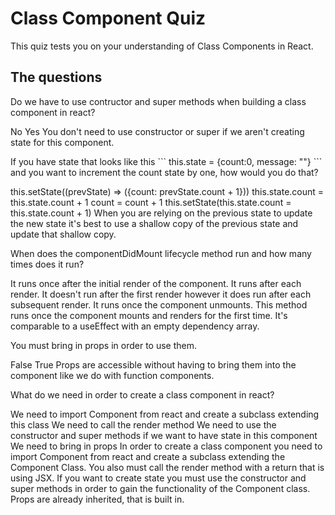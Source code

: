 # Class Component Quiz

This quiz tests you on your understanding of Class Components in React.

## The questions

<quiz>
  <question>
    <p>Do we have to use contructor and super methods when building a class component in react?</p>
    <answer correct>No</answer>
    <answer>Yes</answer>
    <explanation>You don't need to use constructor or super if we aren't creating state for this component.</explanation>
  </question>
</quiz>

<quiz>
  <question>
    <p>If you have state that looks like this
    ```
    this.state = {count:0, message: ""}
    ```
    and you want to increment the count state by one, how would you do that? </p>
    <answer correct> this.setState((prevState) => ({count: prevState.count + 1}))</answer>
    <answer>this.state.count = this.state.count + 1</answer>
    <answer>count = count + 1</answer>
    <answer>this.setState(this.state.count = this.state.count + 1)</answer>
    <explanation>When you are relying on the previous state to update the new state it's best to use a shallow copy of the previous state and update that shallow copy.</explanation>
  </question>
</quiz>

<quiz>
  <question>
    <p>When does the componentDidMount lifecycle method run and how many times does it run?</p>
    <answer correct>It runs once after the initial render of the component.</answer>
    <answer>It runs after each render.</answer>
    <answer>It doesn't run after the first render however it does run after each subsequent render.</answer>
    <answer>It runs once the component unmounts.</answer>
    <explanation>This method runs once the component mounts and renders for the first time. It's comparable to a useEffect with an empty dependency array.</explanation>
  </question>
</quiz>

<quiz>
  <question>
    <p>You must bring in props in order to use them.</p>
    <answer correct>False</answer>
    <answer>True</answer>
    <explanation>Props are accessible without having to bring them into the component like we do with function components.</explanation>
  </question>
</quiz>

<quiz>
  <question multiple>
    <p>What do we need in order to create a class component in react?</p>
    <answer correct>We need to import Component from react and create a subclass extending this class</answer>
    <answer correct>We need to call the render method</answer>
    <answer correct>We need to use the constructor and super methods if we want to have state in this component</answer>
    <answer>We need to bring in props</answer>
    <explanation>In order to create a class component you need to import Component from react and create a subclass extending the Component Class. You also must call the render method with a return that is using JSX. If you want to create state you must use the constructor and super methods in order to gain the functionality of the Component class. Props are already inherited, that is built in.</explanation>
  </question>
</quiz>
